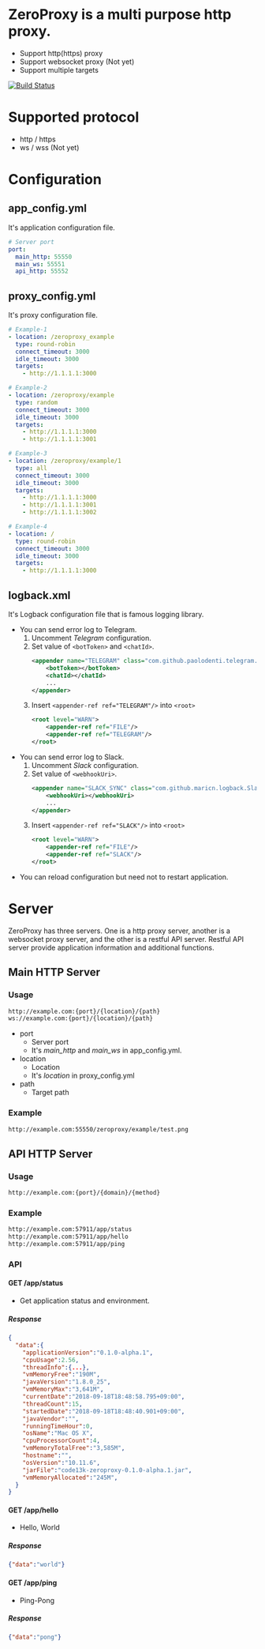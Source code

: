 # ZeroProxy is a multi purpose http proxy.
* Support http(https) proxy
* Support websocket proxy (Not yet)
* Support multiple targets

[![Build Status](https://travis-ci.org/code13k/zeroproxy.svg?branch=master)](https://travis-ci.org/code13k/zeroproxy)


# Supported protocol
* http / https
* ws / wss (Not yet)


# Configuration

## app_config.yml
It's application configuration file.
```yaml
# Server port
port:
  main_http: 55550
  main_ws: 55551
  api_http: 55552
```

## proxy_config.yml
It's proxy configuration file.
```yaml
# Example-1
- location: /zeroproxy_example
  type: round-robin
  connect_timeout: 3000
  idle_timeout: 3000
  targets:
    - http://1.1.1.1:3000

# Example-2
- location: /zeroproxy/example
  type: random
  connect_timeout: 3000
  idle_timeout: 3000
  targets:
    - http://1.1.1.1:3000
    - http://1.1.1.1:3001

# Example-3
- location: /zeroproxy/example/1
  type: all
  connect_timeout: 3000
  idle_timeout: 3000
  targets:
    - http://1.1.1.1:3000
    - http://1.1.1.1:3001
    - http://1.1.1.1:3002

# Example-4
- location: /
  type: round-robin
  connect_timeout: 3000
  idle_timeout: 3000
  targets:
    - http://1.1.1.1:3000
```

## logback.xml
It's Logback configuration file that is famous logging library.
* You can send error log to Telegram.
  1. Uncomment *Telegram* configuration.
  2. Set value of `<botToken>` and `<chatId>`.
       ```xml
       <appender name="TELEGRAM" class="com.github.paolodenti.telegram.logback.TelegramAppender">
           <botToken></botToken>
           <chatId></chatId>
           ...
       </appender>
       ```
  3. Insert `<appender-ref ref="TELEGRAM"/>` into `<root>`
     ```xml
     <root level="WARN">
         <appender-ref ref="FILE"/>
         <appender-ref ref="TELEGRAM"/>
     </root>
     ```
* You can send error log to Slack.
  1. Uncomment *Slack* configuration.
  2. Set value of `<webhookUri>`.
       ```xml
       <appender name="SLACK_SYNC" class="com.github.maricn.logback.SlackAppender">
           <webhookUri></webhookUri>
           ...
       </appender>
       ```
  3. Insert `<appender-ref ref="SLACK"/>` into `<root>`
     ```xml
     <root level="WARN">
         <appender-ref ref="FILE"/>
         <appender-ref ref="SLACK"/>
     </root>
     ```
* You can reload configuration but need not to restart application.


# Server
ZeroProxy has three servers. 
One is a http proxy server, another is a websocket proxy server, and the other is a restful API server.
Restful API server provide application information and additional functions.

## Main HTTP Server
### Usage
```html
http://example.com:{port}/{location}/{path}
ws://example.com:{port}/{location}/{path}
```
* port
  * Server port
  * It's *main_http* and *main_ws* in app_config.yml.
* location
  * Location
  * It's *location* in proxy_config.yml
* path
  * Target path

### Example
```html
http://example.com:55550/zeroproxy/example/test.png
```

## API HTTP Server
### Usage
```html
http://example.com:{port}/{domain}/{method}
```

### Example
```html
http://example.com:57911/app/status
http://example.com:57911/app/hello
http://example.com:57911/app/ping
```

### API
#### GET /app/status
* Get application status and environment.
##### Response
```json
{
  "data":{
    "applicationVersion":"0.1.0-alpha.1",
    "cpuUsage":2.56,
    "threadInfo":{...},
    "vmMemoryFree":"190M",
    "javaVersion":"1.8.0_25",
    "vmMemoryMax":"3,641M",
    "currentDate":"2018-09-18T18:48:58.795+09:00",
    "threadCount":15,
    "startedDate":"2018-09-18T18:48:40.901+09:00",
    "javaVendor":"",
    "runningTimeHour":0,
    "osName":"Mac OS X",
    "cpuProcessorCount":4,
    "vmMemoryTotalFree":"3,585M",
    "hostname":"",
    "osVersion":"10.11.6",
    "jarFile":"code13k-zeroproxy-0.1.0-alpha.1.jar",
    "vmMemoryAllocated":"245M",
  }
}
```
#### GET /app/hello
* Hello, World
##### Response
```json
{"data":"world"}
```

#### GET /app/ping
* Ping-Pong
##### Response
```json
{"data":"pong"}